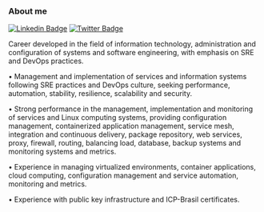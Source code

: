 ### About me
[![Linkedin Badge](https://img.shields.io/badge/-LinkedIn-blue?style=flat-square&logo=Linkedin&logoColor=white&link=https://www.linkedin.com/in/fabianosantosflorentino/)](https://www.linkedin.com/in/fabianosantosflorentino/)
[![Twitter Badge](https://img.shields.io/badge/-Twitter-1ca0f1?style=flat-square&labelColor=1ca0f1&logo=twitter&logoColor=white&link=https://twitter.com/fabianosanflor)](https://twitter.com/fabianosanflor)


<!--
**fabianoflorentino/fabianoflorentino** is a ✨ _special_ ✨ repository because its `README.md` (this file) appears on your GitHub profile.

Here are some ideas to get you started:

- 🔭 I’m currently working on ...
- 🌱 I’m currently learning ...
- 👯 I’m looking to collaborate on ...
- 🤔 I’m looking for help with ...
- 💬 Ask me about ...
- 📫 How to reach me: ...
- 😄 Pronouns: ...
- ⚡ Fun fact: ...
-->
Career developed in the field of information technology, administration and configuration of systems and software engineering, with emphasis on SRE and DevOps practices.

• Management and implementation of services and information systems following SRE practices and DevOps culture, seeking performance, automation, stability, resilience, scalability and security.

• Strong performance in the management, implementation and monitoring of services and Linux computing systems, providing configuration management, containerized application management, service mesh, integration and continuous delivery, package repository, web services, proxy, firewall, routing, balancing load, database, backup systems and monitoring systems and metrics.

• Experience in managing virtualized environments, container applications, cloud computing, configuration management and service automation, monitoring and metrics.

• Experience with public key infrastructure and ICP-Brasil certificates.
